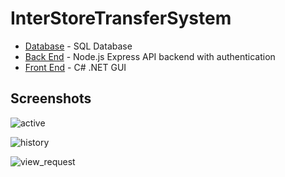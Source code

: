 # InterStoreTransferSystem
- [Database](https://github.com/MattTheCuber/InterStoreTransferSystem/tree/main/database) - SQL Database
- [Back End](https://github.com/MattTheCuber/InterStoreTransferSystem/tree/main/back-end) - Node.js Express API backend with authentication
- [Front End](https://github.com/MattTheCuber/InterStoreTransferSystem/tree/main/front-end) - C# .NET GUI

## Screenshots
![active](https://github.com/MattTheCuber/InterStoreTransferSystem/assets/32849887/494ab8a5-13aa-4cf7-b988-eda109d8a01d)

![history](https://github.com/MattTheCuber/InterStoreTransferSystem/assets/32849887/88216239-7c65-421a-8743-981ff2bee521)

![view_request](https://github.com/MattTheCuber/InterStoreTransferSystem/assets/32849887/7bb9e570-75ba-4cbf-89f1-ba5621866d64)

